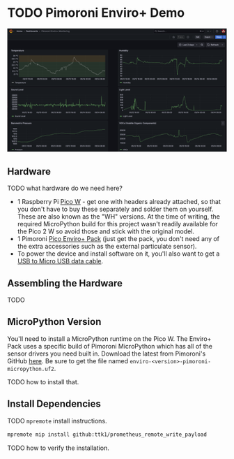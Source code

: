 # TODO Pimoroni Enviro+ Demo

![A Grafana dashboard showing output from this project](pimoroni_enviro_plus_dashboard_example.png)

## Hardware

TODO what hardware do we need here?

* 1 Raspberry Pi [Pico W](https://shop.pimoroni.com/products/raspberry-pi-pico-w?variant=40059369652307) - get one with headers already attached, so that you don't have to buy these separately and solder them on yourself. These are also known as the "WH" versions.  At the time of writing, the required MicroPython build for this project wasn't readily available for the Pico 2 W so avoid those and stick with the original model.
* 1 Pimoroni [Pico Enviro+ Pack](https://shop.pimoroni.com/products/pico-enviro-pack?variant=40045073662035) (just get the pack, you don't need any of the extra accessories such as the external particulate sensor).
* To power the device and install software on it, you'll also want to get a [USB to Micro USB data cable](https://shop.pimoroni.com/products/usb-a-to-microb-cable-black?variant=31241639562).

## Assembling the Hardware

TODO

## MicroPython Version

You'll need to install a MicroPython runtime on the Pico W. The Enviro+ Pack uses a specific build of Pimoroni MicroPython which has all of the sensor drivers you need built in.  Download the latest from Pimoroni's GitHub [here](https://github.com/pimoroni/pimoroni-pico/releases). Be sure to get the file named `enviro-<version>-pimoroni-micropython.uf2`.

TODO how to install that.

## Install Dependencies

TODO `mpremote` install instructions.

```bash
mpremote mip install github:ttk1/prometheus_remote_write_payload
```

TODO how to verify the installation.
